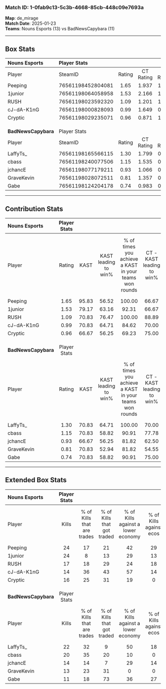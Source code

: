 ### Match ID: 1-0fab9c13-5c3b-4668-85cb-448c09e7693a  
**Map**: de_mirage  
**Match Date**: 2025-01-23  
**Teams**: Nouns Esports (13) vs BadNewsCapybara (11)  

---  

## Box Stats  

| **Nouns Esports**   | Player Stats      |        |           |          |       |       |       |         |        |      |     |
| :- | :- | :-: | :-: | :-: | :-: | :-: | :-: | :-: | :-: | :-: | :-: |
| Player              | SteamID           | Rating | CT Rating | T Rating | KAST  |  ADR  | Kills | Assists | Deaths | K/D  | HS% |
| Peeping             | 76561198452804081 |  1.65  |   1.937   |  1.591   | 95.83 | 95.9  |  24   |    7    |   14   | 1.71 | 58  |
| 1junior             | 76561198064058958 |  1.53  |   2.166   |  1.047   | 79.17 | 100.4 |  24   |    5    |   14   | 1.71 | 50  |
| RUSH                | 76561198023592320 |  1.09  |   1.201   |  1.110   | 70.83 | 79.7  |  17   |    5    |   17   | 1.00 | 64  |
| cJ-dA-K1nG          | 76561198000828093 |  0.99  |   1.649   |  0.544   | 70.83 | 72.7  |  14   |    6    |   16   | 0.88 | 57  |
| Cryptic             | 76561198029235071 |  0.96  |   0.871   |  1.141   | 66.67 | 72.6  |  16   |    6    |   19   | 0.84 | 81  |
|                     |                   |        |           |          |       |       |       |         |        |      |     |
|                     |                   |        |           |          |       |       |       |         |        |      |     |
|                     |                   |        |           |          |       |       |       |         |        |      |     |
| **BadNewsCapybara** | Player Stats      |        |           |          |       |       |       |         |        |      |     |
| Player              | SteamID           | Rating | CT Rating | T Rating | KAST  |  ADR  | Kills | Assists | Deaths | K/D  | HS% |
| LaffyTs_            | 76561198165566115 |  1.30  |   1.799   |  0.897   | 70.83 | 90.5  |  22   |    5    |   17   | 1.29 | 63  |
| cbass               | 76561198240077506 |  1.15  |   1.535   |  0.890   | 70.83 | 82.8  |  20   |    1    |   19   | 1.05 | 80  |
| jchancE             | 76561198077179211 |  0.93  |   1.066   |  0.974   | 66.67 | 62.4  |  14   |    8    |   16   | 0.88 | 28  |
| GraveKevin          | 76561198028072511 |  0.81  |   1.357   |  0.570   | 70.83 | 70.0  |  13   |    6    |   22   | 0.59 | 76  |
| Gabe                | 76561198124204178 |  0.74  |   0.983   |  0.885   | 70.83 | 65.7  |  11   |    6    |   21   | 0.52 | 45  |
---  

## Contribution Stats  

| **Nouns Esports**   | Player Stats |       |                      |                                                        |                           |                                                             |                          |                                                            |
| :- | :-: | :-: | :-: | :-: | :-: | :-: | :-: | :-: |
| Player              |    Rating    | KAST  | KAST leading to win% | % of times you achieve a KAST in your teams won rounds | CT - KAST leading to win% | CT - % of times you achieve a KAST in your teams won rounds | T - KAST leading to win% | T - % of times you achieve a KAST in your teams won rounds |
| Peeping             |     1.65     | 95.83 |        56.52         |                         100.00                         |           66.67           |                           100.00                            |          45.45           |                           100.00                           |
| 1junior             |     1.53     | 79.17 |        63.16         |                         92.31                          |           66.67           |                           100.00                            |          57.14           |                           80.00                            |
| RUSH                |     1.09     | 70.83 |        76.47         |                         100.00                         |           88.89           |                           100.00                            |          62.50           |                           100.00                           |
| cJ-dA-K1nG          |     0.99     | 70.83 |        64.71         |                         84.62                          |           70.00           |                            87.50                            |          57.14           |                           80.00                            |
| Cryptic             |     0.96     | 66.67 |        56.25         |                         69.23                          |           75.00           |                            75.00                            |          37.50           |                           60.00                            |
|                     |              |       |                      |                                                        |                           |                                                             |                          |                                                            |
|                     |              |       |                      |                                                        |                           |                                                             |                          |                                                            |
|                     |              |       |                      |                                                        |                           |                                                             |                          |                                                            |
| **BadNewsCapybara** | Player Stats |       |                      |                                                        |                           |                                                             |                          |                                                            |
| Player              |    Rating    | KAST  | KAST leading to win% | % of times you achieve a KAST in your teams won rounds | CT - KAST leading to win% | CT - % of times you achieve a KAST in your teams won rounds | T - KAST leading to win% | T - % of times you achieve a KAST in your teams won rounds |
| LaffyTs_            |     1.30     | 70.83 |        64.71         |                         100.00                         |           70.00           |                           100.00                            |          57.14           |                           100.00                           |
| cbass               |     1.15     | 70.83 |        58.82         |                         90.91                          |           77.78           |                           100.00                            |          37.50           |                           75.00                            |
| jchancE             |     0.93     | 66.67 |        56.25         |                         81.82                          |           62.50           |                            71.43                            |          50.00           |                           100.00                           |
| GraveKevin          |     0.81     | 70.83 |        52.94         |                         81.82                          |           54.55           |                            85.71                            |          50.00           |                           75.00                            |
| Gabe                |     0.74     | 70.83 |        58.82         |                         90.91                          |           75.00           |                            85.71                            |          44.44           |                           100.00                           |
---  

## Extended Box Stats  

| **Nouns Esports**   | Player Stats |                            |                            |                                    |                         |                              |                                 |        |                             |                                     |                          |                               |                            |
| :- | :-: | :-: | :-: | :-: | :-: | :-: | :-: | :-: | :-: | :-: | :-: | :-: | :-: |
| Player              |    Kills     | % of Kills that are trades | % of Kills that got traded | % of Kills against a lower economy | % of Kills against ecos | % of Kills that are flawless | % of Kills that are close duels | Deaths | % of Deaths that get traded | % of Deaths against a lower economy | % of Deaths against ecos | % of Deaths that are flawless | % of Deaths that are close |
| Peeping             |      24      |             17             |             21             |                 42                 |           29            |              58              |                4                |   14   |             36              |                 14                  |            0             |              64               |             0              |
| 1junior             |      24      |             8              |             13             |                 29                 |           13            |              67              |                0                |   14   |             21              |                 29                  |            7             |              71               |             14             |
| RUSH                |      17      |             18             |             29             |                 24                 |           18            |              65              |                6                |   17   |             24              |                 18                  |            0             |              59               |             6              |
| cJ-dA-K1nG          |      14      |             36             |             43             |                 57                 |           14            |              64              |                7                |   16   |             31              |                 25                  |            13            |              75               |             6              |
| Cryptic             |      16      |             25             |             31             |                 19                 |            0            |              88              |                6                |   19   |             11              |                 26                  |            5             |              74               |             5              |
|                     |              |                            |                            |                                    |                         |                              |                                 |        |                             |                                     |                          |                               |                            |
|                     |              |                            |                            |                                    |                         |                              |                                 |        |                             |                                     |                          |                               |                            |
|                     |              |                            |                            |                                    |                         |                              |                                 |        |                             |                                     |                          |                               |                            |
| **BadNewsCapybara** | Player Stats |                            |                            |                                    |                         |                              |                                 |        |                             |                                     |                          |                               |                            |
| Player              |    Kills     | % of Kills that are trades | % of Kills that got traded | % of Kills against a lower economy | % of Kills against ecos | % of Kills that are flawless | % of Kills that are close duels | Deaths | % of Deaths that get traded | % of Deaths against a lower economy | % of Deaths against ecos | % of Deaths that are flawless | % of Deaths that are close |
| LaffyTs_            |      22      |             32             |             9              |                 50                 |           18            |              64              |                9                |   17   |             12              |                 18                  |            0             |              65               |             6              |
| cbass               |      20      |             35             |             20             |                 10                 |            0            |              75              |                5                |   19   |             16              |                 26                  |            5             |              79               |             5              |
| jchancE             |      14      |             14             |             7              |                 29                 |           14            |              71              |                7                |   16   |             25              |                 25                  |            6             |              75               |             0              |
| GraveKevin          |      13      |             23             |             31             |                 0                  |            0            |              62              |                8                |   22   |             32              |                 23                  |            5             |              68               |             5              |
| Gabe                |      11      |             18             |             73             |                 36                 |           27            |              64              |                0                |   21   |             38              |                 29                  |            10            |              52               |             5              |
